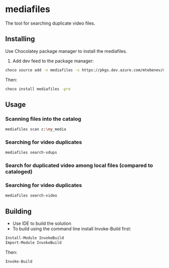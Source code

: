 # mediafiles
The tool for searching duplicate video files.

## Installing
Use Chocolatey package manager to install the mediafiles.
1. Add dev feed to the package manager:
```bash
choco source add -n mediafiles -s https://pkgs.dev.azure.com/mtebenev/mediafiles/_packaging/mediafiles-dev/nuget/v2
```
Then:
```bash
choco install mediafiles -pre
```

## Usage

### Scanning files into the catalog
```bash
mediafiles scan c:\my_media
```

### Searching for video duplicates
```bash
mediafiles search-vdups
```

### Search for duplicated video among local files (compared to cataloged)

### Searching for video duplicates
```bash
mediafiles search-video
```

## Building
* Use IDE to build the solution
* To build using the command line install Invoke-Build first:
```bash
Install-Module InvokeBuild
Import-Module InvokeBuild
```
Then:
```bash
Invoke-Build
```